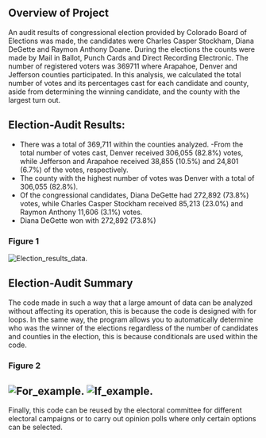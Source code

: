 ## Overview of Project
An audit results of congressional election provided by Colorado Board of Elections was made, the candidates were Charles Casper Stockham, Diana DeGette and Raymon Anthony Doane. During the elections the counts were made by Mail in Ballot, Punch Cards and Direct Recording Electronic. The number of registered voters was 369711 where Arapahoe, Denver and Jefferson counties participated. In this analysis, we calculated the total number of votes and its percentages cast for each candidate and county, aside from determining the winning candidate, and the county with the largest turn out.
## Election-Audit Results:
- There was a total of 369,711 within the counties analyzed.
-From the total number of votes cast, Denver received 306,055 (82.8%) votes, while Jefferson and Arapahoe received 38,855 (10.5%) and 24,801 (6.7%) of the votes, respectively.
- The county with the highest number of votes was Denver with a total of 306,055 (82.8%).
- Of the congressional candidates, Diana DeGette had 272,892 (73.8%) votes, while Charles Casper Stockham received 85,213 (23.0%) and Raymon Anthony 11,606 (3.1%) votes.
- Diana DeGette won with 272,892 (73.8%)
### Figure 1
![Election_results_data](path/to/Election_results_data.png). 

## Election-Audit Summary
The code made in such a way that a large amount of data can be analyzed without affecting its operation, this is because the code is designed with for loops.
In the same way, the program allows you to automatically determine who was the winner of the elections regardless of the number of candidates and counties in the election, this is because conditionals are used within the code.
### Figure 2
![For_example](path/to/For_example.png). ![If_example](path/to/If_example.png).
----
Finally, this code can be reused by the electoral committee for different electoral campaigns or to carry out opinion polls where only certain options can be selected.
